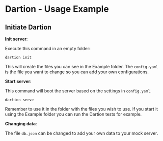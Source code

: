 # Dartion - Usage Example

## Initiate Dartion

**Init server**:

Execute this command in an empty folder:

```
dartion init
```

This will create the files you can see in the Example folder.
The `config.yaml` is the file you want to change so you can add your own configurations. 

**Start server**:

This command will boot the server based on the settings in `config.yaml`.

```
dartion serve
```

Remember to use it in the folder with the files you wish to use. 
If you start it using the Example folder you can run the Dartion tests for example. 

**Changing data**:

The file `db.json` can be changed to add your own data to your mock server.